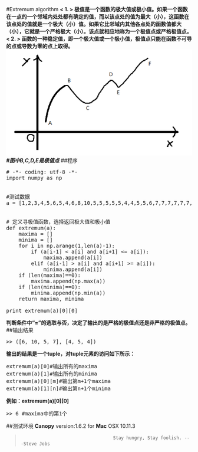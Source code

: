 #Extremum algorithm
**< 1. > 极值是一个函数的极大值或极小值。如果一个函数在一点的一个邻域内处处都有确定的值，而以该点处的值为最大（小），这函数在该点处的值就是一个极大（小）值。如果它比邻域内其他各点处的函数值都大（小），它就是一个严格极大（小）。该点就相应地称为一个极值点或严格极值点。**   
**< 2. > 函数的一种稳定值，即一个极大值或一个极小值，极值点只能在函数不可导的点或导数为零的点上取得。**
![extremum](https://github.com/Lovingmylove/python.sc/raw/master/project/OEO/extremum.png)    
***#图中B,C,D,E是极值点***
##程序
<pre>
# -*- coding: utf-8 -*-
import numpy as np


#测试数据
a = [1,2,3,4,5,6,5,4,6,8,10,5,5,5,5,5,4,4,5,5,6,7,7,7,7,7,7,4]


# 定义寻极值函数，选择返回极大值和极小值
def extremum(a):
    maxima = []
    minima = []
    for i in np.arange(1,len(a)-1):
        if (a[i-1] < a[i] and a[i+1] <= a[i]):
            maxima.append(a[i])   
        elif (a[i-1] > a[i] and a[i+1] >= a[i]):
            minima.append(a[i])
    if (len(maxima)==0):
        maxima.append(np.max(a))
    if (len(minima)==0):
        minima.append(np.min(a))
    return maxima, minima
    
print extremum(a)[0][0]
</pre>
**判断条件中“=”的选取与否，决定了输出的是严格的极值点还是非严格的极值点。**
##输出结果
<pre>
>> ([6, 10, 5, 7], [4, 5, 4])
</pre>
**输出的结果是一个tuple，对tuple元素的访问如下所示：**
<pre>
extremum(a)[0]#输出所有的maxima
extremum(a)[1]#输出所有的minima
extremum(a)[0][m]#输出第m+1个maxima
extremum(a)[1][n]#输出第n+1个minima
</pre>
**例如：extremum(a)[0][0]**
<pre>
>> 6 #maxima中的第1个
</pre>
##测试环境
**Canopy** version:1.6.2 for **Mac** OSX 10.11.3
>                                        Stay hungry, Stay foolish. ---Steve Jobs
